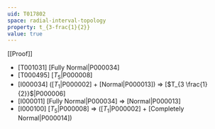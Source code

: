 ```yaml
---
uid: T017802
space: radial-interval-topology
property: t_{3-frac{1}{2}}
value: true
---
```

[[Proof]]

* [T001031] [Fully Normal|P000034]
* [T000495] [$T_5$|P000008]
* [I000034] ([$T_1$|P000002] + [Normal|P000013]) => [$T_{3 \frac{1}{2}}$|P000006]
* [I000011] [Fully Normal|P000034] => [Normal|P000013]
* [I000100] [$T_5$|P000008] => ([$T_1$|P000002] + [Completely Normal|P000014])

